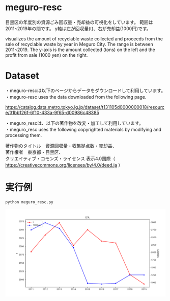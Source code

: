 # meguro-resc
目黒区の年度別の資源ごみ回収量・売却益の可視化をしています。
範囲は2011~2019年の間です。
y軸は左が回収量(t)、右が売却益(1000円)です。

visualizes the amount of recyclable waste collected and proceeds from the sale of recyclable waste by year in Meguro City.
The range is between 2011~2019.
The y-axis is the amount collected (tons) on the left and the profit from sale (1000 yen) on the right.

# Dataset
・meguro-rescは以下のページからデータをダウンロードして利用しています。\
・meguro-resc uses the data downloaded from the following page.

https://catalog.data.metro.tokyo.lg.jp/dataset/t131105d0000000018/resource/31bb126f-6f10-433a-9f65-d00986c48385


・meguro_rescは、以下の著作物を改変・加工して利用しています。\
・meguro_resc uses the following copyrighted materials by modifying and processing them.

著作物のタイトル　資源回収量・収集拠点数・売却益、\
著作権者　東京都・目黒区、\
クリエイティブ・コモンズ・ライセンス 表示4.0国際（ https://creativecommons.org/licenses/by/4.0/deed.ja ）

# 実行例
```zsh
python meguro_resc.py
```
![びん](/img/びん.png)



